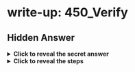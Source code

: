 # write-up: 450_Verify

## Hidden Answer

<details>
  <summary><strong>Click to reveal the secret answer</strong></summary>

`picoCTF{trust_but_verify_2cdcb2de}`

</details>

<details>
<summary><strong>Click to reveal the steps</strong></summary>

```sh
for file in files/\*; do
./decrypt.sh "$file"
done
```

Or, filter out any error messages from the output:

```sh
for file in files/\*; do
./decrypt.sh "$file" 2>&1 | grep -v 'Error'
done
```

</details>
